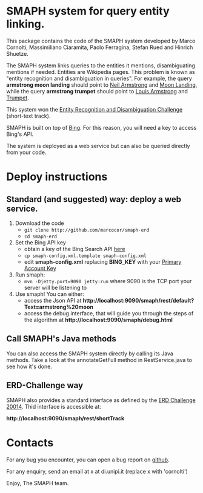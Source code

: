 SMAPH system for query entity linking.
=============

This package contains the code of the SMAPH system developed by Marco Cornolti, Massimiliano Ciaramita, Paolo Ferragina, Stefan Rued and Hinrich Shuetze.

The SMAPH system links queries to the entities it mentions, disambiguating mentions if needed. Entities are Wikipedia pages. This problem is known as "entity recognition and disambiguation in queries". For example, the query **armstrong moon landing** should point to [Neil Armstrong](http://en.wikipedia.org/wiki/Neil_Armstrong) and [Moon Landing](http://en.wikipedia.org/wiki/Moon_landing), while the query **armstrong trumpet** should point to [Louis Armstrong](http://en.wikipedia.org/wiki/Louis_Armstrong) and [Trumpet](http://en.wikipedia.org/wiki/Trumpet).

This system won the [Entity Recognition and Disambiguation Challenge](http://web-ngram.research.microsoft.com/erd2014) (short-text track).

SMAPH is built on top of [Bing](http://bing.com). For this reason, you will need a key to access Bing's API. 

The system is deployed as a web service but can also be queried directly from your code.

# Deploy instructions
## Standard (and suggested) way: deploy a web service.
1. Download the code
	* `git clone http://github.com/marcocor/smaph-erd`
	* `cd smaph-erd`
2. Set the Bing API key
	* obtain a key of the Bing Search API [here](https://datamarket.azure.com/dataset/bing/search)
	* `cp smaph-config.xml.template smaph-config.xml`
	* edit **smaph-config.xml** replacing **BING_KEY** with your [Primary Account Key](https://datamarket.azure.com/account)
3. Run smaph:
	* `mvn -Djetty.port=9090 jetty:run` where 9090 is the TCP port your server will be listening to
3. Use smaph! You can either:
	* access the Json API at **http://localhost:9090/smaph/rest/default?Text=armstrong%20moon**
	* access the debug interface, that will guide you through the steps of the algorithm at **http://localhost:9090/smaph/debug.html**

## Call SMAPH's Java methods
You can also access the SMAPH system directly by calling its Java methods. Take a look at the annotateGetFull method in RestService.java to see how it's done.

## ERD-Challenge way
SMAPH also provides a standard interface as defined by the [ERD Challenge 20014](http://web-ngram.research.microsoft.com/erd2014). Thid interface is accessible at:

**http://localhost:9090/smaph/rest/shortTrack**


# Contacts
For any bug you encounter, you can open a bug report on [github](http://github.com/marcor/smaph-erd).

For any enquiry, send an email at x at di.unipi.it (replace x with 'cornolti')

Enjoy,
The SMAPH team.
